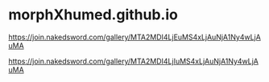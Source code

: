 # morphXhumed.github.io

https://join.nakedsword.com/gallery/MTA2MDI4LjEuMS4xLjAuNjA1Ny4wLjAuMA

https://join.nakedsword.com/gallery/MTA2MDI4LjIuMS4xLjAuNjA1Ny4wLjAuMA
